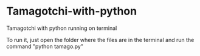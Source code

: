 # Tamagotchi-with-python
Tamagotchi with python running on terminal

To run it, just open the folder where the files are in the terminal and run the command "python tamago.py"
